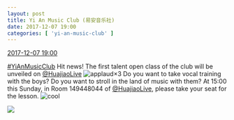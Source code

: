 ```yaml
---
layout: post
title: Yi An Music Club (易安音乐社)
date: 2017-12-07 19:00
categories: [ 'yi-an-music-club' ]
---
```


<div class="weibo-info">
  <a href="https://weibo.com/6094546964/FyzuXr02d">2017-12-07 19:00</a>
</div>

[#YiAnMusicClub](https://weibo.com/p/100808beae2e3e05b17b64f63ebedca39f19b2/super_index) Hit news! The first talent open class of the club will be unveiled on [@HuajiaoLive](https://weibo.com/huajiaozhibo) ![applaud](https://img.t.sinajs.cn/t4/appstyle/expression/ext/normal/36/gza_org.gif)×3 Do you want to take vocal training with the boys? Do you want to stroll in the land of music with them? At 15:00 this Sunday, in Room 149448044 of [@HuajiaoLive](https://weibo.com/huajiaozhibo), please take your seat for the lesson. ![cool](https://img.t.sinajs.cn/t4/appstyle/expression/ext/normal/8a/pcmoren_cool2017_org.png)

<!-- more -->

<a href="https://wx3.sinaimg.cn/mw690/006Es64Aly1fm8emqf4mzj30dw0m8tb7.jpg">
  <img class="weibo-pic-preview" src="//wx3.sinaimg.cn/orj360/006Es64Aly1fm8emqf4mzj30dw0m8tb7.jpg" />
</a>
